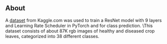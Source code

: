 ## About

A [dataset](https://www.kaggle.com/datasets/vipoooool/new-plant-diseases-dataset) from Kaggle.com was used to train a ResNet model with 9 layers and Learning Rate Scheduler in PyTorch and for class prediction. 
\\This dataset consists of about 87K rgb images of healthy and diseased crop leaves, categorized into 38 different classes.
